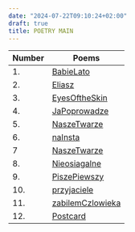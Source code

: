 ```yaml
---
date: "2024-07-22T09:10:24+02:00"
draft: true
title: POETRY MAIN
---
```


| Number | Poems                                                    |
|--------|----------------------------------------------------------|
| 1\.    | [BabieLato](/Notes/posts/poetry/BabieLato)               |
| 2\.    | [Eliasz](/Notes/posts/poetry/Eliasz)                     |
| 3\.    | [EyesOftheSkin](/Notes/posts/poetry/EyesOftheSkin)       |
| 4\.    | [JaPoprowadze](/Notes/posts/poetry/JaPoprowadze)         |
| 5\.    | [NaszeTwarze](/Notes/posts/poetry/NaszeTwarze)           |
| 6\.    | [naInsta](/Notes/posts/poetry/naInsta)                   |
| 7      | [NaszeTwarze](/Notes/posts/poetry/NaszeTwarze)           |
| 8\.    | [Nieosiagalne](/Notes/posts/poetry/Nieosiagalne)         |
| 9\.    | [PiszePiewszy](/Notes/posts/poetry/PiszePiewszy)         |
| 10\.   | [przyjaciele](/Notes/posts/poetry/przyjaciele)           |
| 11\.   | [zabilemCzlowieka](/Notes/posts/poetry/zabilemCzlowieka) |
| 12\.   | [Postcard](/Notes/posts/Postcard)                        |
